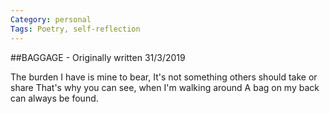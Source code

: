 ```yaml
---
Category: personal
Tags: Poetry, self-reflection
---
```


##BAGGAGE - Originally written 31/3/2019

The burden I have is mine to bear,
It's not something others should take or share
That's why you can see, when I'm walking around
A bag on my back can always be found. 
